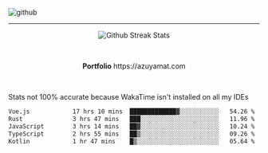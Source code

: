 ![github](https://media.discordapp.net/attachments/881363147364118528/1142610121697021952/background.png?width=1000&height=300)<br>
___
<p align="center">
  <img alt="Github Streak Stats" src="https://streak-stats.demolab.com?user=Azuyamat&theme=transparent&hide_border=true"/>
</p><br>
<p align="center">
      <strong>Portfolio</strong> https://azuyamat.com
</p><br>

Stats not 100% accurate because WakaTime isn't installed on all my IDEs
<!--START_SECTION:waka-->

```txt
Vue.js            17 hrs 10 mins  █████████████▓░░░░░░░░░░░   54.26 %
Rust              3 hrs 47 mins   ███░░░░░░░░░░░░░░░░░░░░░░   11.96 %
JavaScript        3 hrs 14 mins   ██▓░░░░░░░░░░░░░░░░░░░░░░   10.24 %
TypeScript        2 hrs 55 mins   ██▒░░░░░░░░░░░░░░░░░░░░░░   09.26 %
Kotlin            1 hr 47 mins    █▒░░░░░░░░░░░░░░░░░░░░░░░   05.64 %
```

<!--END_SECTION:waka-->
